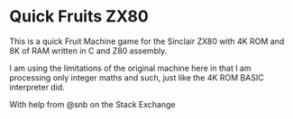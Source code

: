 # Quick Fruits ZX80 #

This is a quick Fruit Machine game for the Sinclair ZX80 with 4K ROM and 8K of RAM written in C and Z80 assembly.

I am using the limitations of the original machine here in that I am processing only integer maths and such, just like the 4K ROM BASIC interpreter did.

With help from @snb on the Stack Exchange
